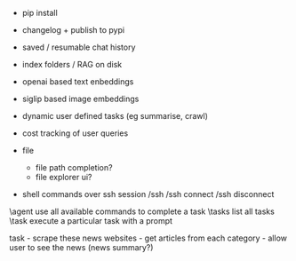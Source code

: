 - pip install
- changelog + publish to pypi
- saved / resumable chat history
- index folders / RAG on disk
- openai based text enbeddings
- siglip based image embeddings
- dynamic user defined tasks (eg summarise, crawl)
- cost tracking of user queries

- file
    - file path completion?
    - file explorer ui?

- shell commands over ssh session
    /ssh
    /ssh connect
    /ssh disconnect

\agent  use all available commands to complete a task
\tasks  list all tasks
\task   execute a particular task with a prompt


task
    - scrape these news websites
    - get articles from each category
    - allow user to see the news (news summary?)
